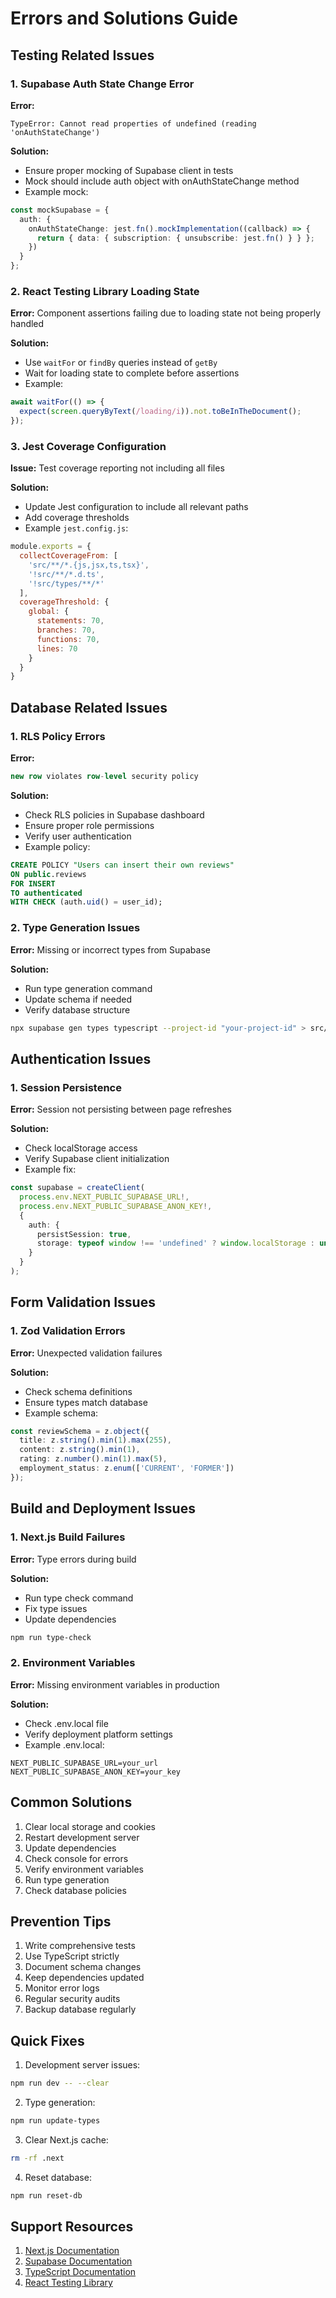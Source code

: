 # Errors and Solutions Guide

## Testing Related Issues

### 1. Supabase Auth State Change Error
**Error:**
```
TypeError: Cannot read properties of undefined (reading 'onAuthStateChange')
```

**Solution:**
- Ensure proper mocking of Supabase client in tests
- Mock should include auth object with onAuthStateChange method
- Example mock:
```typescript
const mockSupabase = {
  auth: {
    onAuthStateChange: jest.fn().mockImplementation((callback) => {
      return { data: { subscription: { unsubscribe: jest.fn() } } };
    })
  }
};
```

### 2. React Testing Library Loading State
**Error:**
Component assertions failing due to loading state not being properly handled

**Solution:**
- Use `waitFor` or `findBy` queries instead of `getBy`
- Wait for loading state to complete before assertions
- Example:
```typescript
await waitFor(() => {
  expect(screen.queryByText(/loading/i)).not.toBeInTheDocument();
});
```

### 3. Jest Coverage Configuration
**Issue:**
Test coverage reporting not including all files

**Solution:**
- Update Jest configuration to include all relevant paths
- Add coverage thresholds
- Example `jest.config.js`:
```javascript
module.exports = {
  collectCoverageFrom: [
    'src/**/*.{js,jsx,ts,tsx}',
    '!src/**/*.d.ts',
    '!src/types/**/*'
  ],
  coverageThreshold: {
    global: {
      statements: 70,
      branches: 70,
      functions: 70,
      lines: 70
    }
  }
}
```

## Database Related Issues

### 1. RLS Policy Errors
**Error:**
```sql
new row violates row-level security policy
```

**Solution:**
- Check RLS policies in Supabase dashboard
- Ensure proper role permissions
- Verify user authentication
- Example policy:
```sql
CREATE POLICY "Users can insert their own reviews"
ON public.reviews
FOR INSERT
TO authenticated
WITH CHECK (auth.uid() = user_id);
```

### 2. Type Generation Issues
**Error:**
Missing or incorrect types from Supabase

**Solution:**
- Run type generation command
- Update schema if needed
- Verify database structure
```bash
npx supabase gen types typescript --project-id "your-project-id" > src/types/supabase.ts
```

## Authentication Issues

### 1. Session Persistence
**Error:**
Session not persisting between page refreshes

**Solution:**
- Check localStorage access
- Verify Supabase client initialization
- Example fix:
```typescript
const supabase = createClient(
  process.env.NEXT_PUBLIC_SUPABASE_URL!,
  process.env.NEXT_PUBLIC_SUPABASE_ANON_KEY!,
  {
    auth: {
      persistSession: true,
      storage: typeof window !== 'undefined' ? window.localStorage : undefined
    }
  }
);
```

## Form Validation Issues

### 1. Zod Validation Errors
**Error:**
Unexpected validation failures

**Solution:**
- Check schema definitions
- Ensure types match database
- Example schema:
```typescript
const reviewSchema = z.object({
  title: z.string().min(1).max(255),
  content: z.string().min(1),
  rating: z.number().min(1).max(5),
  employment_status: z.enum(['CURRENT', 'FORMER'])
});
```

## Build and Deployment Issues

### 1. Next.js Build Failures
**Error:**
Type errors during build

**Solution:**
- Run type check command
- Fix type issues
- Update dependencies
```bash
npm run type-check
```

### 2. Environment Variables
**Error:**
Missing environment variables in production

**Solution:**
- Check .env.local file
- Verify deployment platform settings
- Example .env.local:
```
NEXT_PUBLIC_SUPABASE_URL=your_url
NEXT_PUBLIC_SUPABASE_ANON_KEY=your_key
```

## Common Solutions

1. Clear local storage and cookies
2. Restart development server
3. Update dependencies
4. Check console for errors
5. Verify environment variables
6. Run type generation
7. Check database policies

## Prevention Tips

1. Write comprehensive tests
2. Use TypeScript strictly
3. Document schema changes
4. Keep dependencies updated
5. Monitor error logs
6. Regular security audits
7. Backup database regularly

## Quick Fixes

1. Development server issues:
```bash
npm run dev -- --clear
```

2. Type generation:
```bash
npm run update-types
```

3. Clear Next.js cache:
```bash
rm -rf .next
```

4. Reset database:
```bash
npm run reset-db
```

## Support Resources

1. [Next.js Documentation](https://nextjs.org/docs)
2. [Supabase Documentation](https://supabase.io/docs)
3. [TypeScript Documentation](https://www.typescriptlang.org/docs)
4. [React Testing Library](https://testing-library.com/docs/react-testing-library/intro)